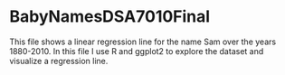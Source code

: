 # BabyNamesDSA7010Final
This file shows a linear regression line for the name Sam over the years 1880-2010.
In this file I use R and ggplot2 to explore the dataset and visualize a regression line.
